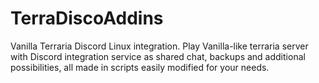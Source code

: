 # TerraDiscoAddins
Vanilla Terraria Discord Linux integration. Play Vanilla-like terraria server with Discord integration service as shared chat, backups and additional possibilities, all made in scripts easily modified for your needs.
